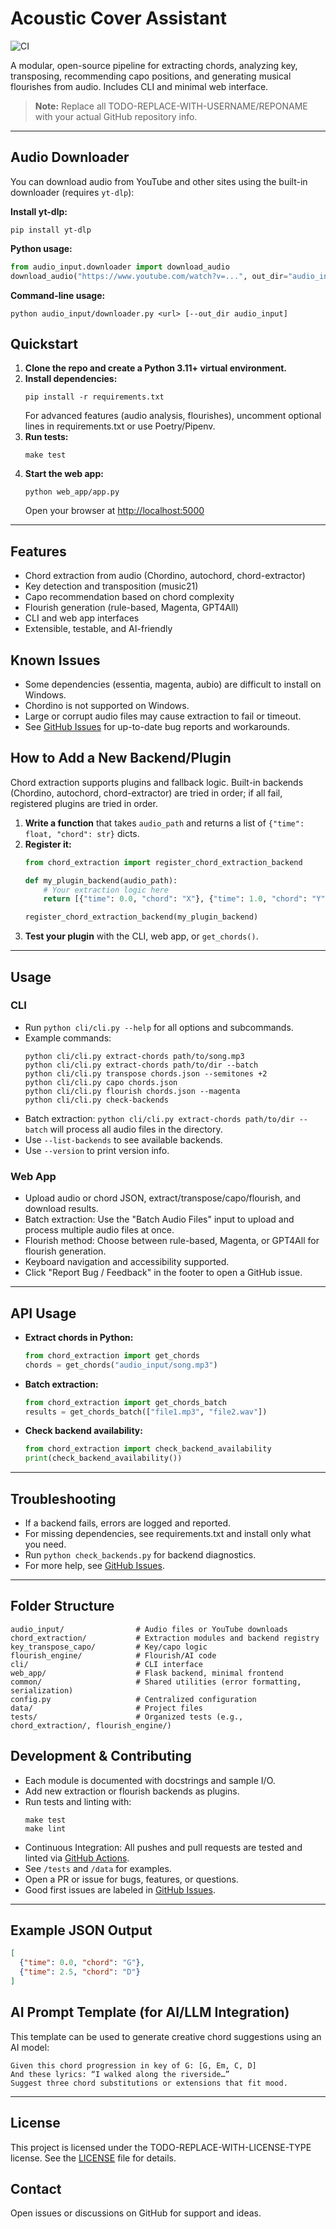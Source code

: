 # Acoustic Cover Assistant

![CI](https://github.com/TODO-REPLACE-WITH-USERNAME/TODO-REPLACE-WITH-REPONAME/actions/workflows/python-app.yml/badge.svg)

A modular, open-source pipeline for extracting chords, analyzing key, transposing, recommending capo positions, and generating musical flourishes from audio. Includes CLI and minimal web interface.

> **Note:** Replace all TODO-REPLACE-WITH-USERNAME/REPONAME with your actual GitHub repository info.

---

## Audio Downloader

You can download audio from YouTube and other sites using the built-in downloader (requires `yt-dlp`):

**Install yt-dlp:**
```
pip install yt-dlp
```

**Python usage:**
```python
from audio_input.downloader import download_audio
download_audio("https://www.youtube.com/watch?v=...", out_dir="audio_input")
```

**Command-line usage:**
```
python audio_input/downloader.py <url> [--out_dir audio_input]
```

## Quickstart

1. **Clone the repo and create a Python 3.11+ virtual environment.**
2. **Install dependencies:**
   ```
   pip install -r requirements.txt
   ```
   For advanced features (audio analysis, flourishes), uncomment optional lines in requirements.txt or use Poetry/Pipenv.
3. **Run tests:**
   ```
   make test
   ```
4. **Start the web app:**
   ```
   python web_app/app.py
   ```
   Open your browser at [http://localhost:5000](http://localhost:5000)

---

## Features

- Chord extraction from audio (Chordino, autochord, chord-extractor)
- Key detection and transposition (music21)
- Capo recommendation based on chord complexity
- Flourish generation (rule-based, Magenta, GPT4All)
- CLI and web app interfaces
- Extensible, testable, and AI-friendly

## Known Issues

- Some dependencies (essentia, magenta, aubio) are difficult to install on Windows.
- Chordino is not supported on Windows.
- Large or corrupt audio files may cause extraction to fail or timeout.
- See [GitHub Issues](https://github.com/TODO-REPLACE-WITH-USERNAME/TODO-REPLACE-WITH-REPONAME/issues) for up-to-date bug reports and workarounds.

## How to Add a New Backend/Plugin

Chord extraction supports plugins and fallback logic. Built-in backends (Chordino, autochord, chord-extractor) are tried in order; if all fail, registered plugins are tried in order.

1. **Write a function** that takes `audio_path` and returns a list of `{"time": float, "chord": str}` dicts.
2. **Register it:**
   ```python
   from chord_extraction import register_chord_extraction_backend

   def my_plugin_backend(audio_path):
       # Your extraction logic here
       return [{"time": 0.0, "chord": "X"}, {"time": 1.0, "chord": "Y"}]

   register_chord_extraction_backend(my_plugin_backend)
   ```
3. **Test your plugin** with the CLI, web app, or `get_chords()`.

---

## Usage

### CLI

- Run `python cli/cli.py --help` for all options and subcommands.
- Example commands:
  ```
  python cli/cli.py extract-chords path/to/song.mp3
  python cli/cli.py extract-chords path/to/dir --batch
  python cli/cli.py transpose chords.json --semitones +2
  python cli/cli.py capo chords.json
  python cli/cli.py flourish chords.json --magenta
  python cli/cli.py check-backends
  ```
- Batch extraction: `python cli/cli.py extract-chords path/to/dir --batch` will process all audio files in the directory.
- Use `--list-backends` to see available backends.
- Use `--version` to print version info.

### Web App

- Upload audio or chord JSON, extract/transpose/capo/flourish, and download results.
- Batch extraction: Use the "Batch Audio Files" input to upload and process multiple audio files at once.
- Flourish method: Choose between rule-based, Magenta, or GPT4All for flourish generation.
- Keyboard navigation and accessibility supported.
- Click "Report Bug / Feedback" in the footer to open a GitHub issue.


---

## API Usage

- **Extract chords in Python:**
  ```python
  from chord_extraction import get_chords
  chords = get_chords("audio_input/song.mp3")
  ```
- **Batch extraction:**
  ```python
  from chord_extraction import get_chords_batch
  results = get_chords_batch(["file1.mp3", "file2.wav"])
  ```
- **Check backend availability:**
  ```python
  from chord_extraction import check_backend_availability
  print(check_backend_availability())
  ```

---

## Troubleshooting

- If a backend fails, errors are logged and reported.
- For missing dependencies, see requirements.txt and install only what you need.
- Run `python check_backends.py` for backend diagnostics.
- For more help, see [GitHub Issues](https://github.com/TODO-REPLACE-WITH-USERNAME/TODO-REPLACE-WITH-REPONAME/issues).

---

## Folder Structure

```
audio_input/                # Audio files or YouTube downloads
chord_extraction/           # Extraction modules and backend registry
key_transpose_capo/         # Key/capo logic
flourish_engine/            # Flourish/AI code
cli/                        # CLI interface
web_app/                    # Flask backend, minimal frontend
common/                     # Shared utilities (error formatting, serialization)
config.py                   # Centralized configuration
data/                       # Project files
tests/                      # Organized tests (e.g., chord_extraction/, flourish_engine/)
```

## Development & Contributing

- Each module is documented with docstrings and sample I/O.
- Add new extraction or flourish backends as plugins.
- Run tests and linting with:
  ```
  make test
  make lint
  ```
- Continuous Integration: All pushes and pull requests are tested and linted via [GitHub Actions](.github/workflows/python-app.yml).
- See `/tests` and `/data` for examples.
- Open a PR or issue for bugs, features, or questions.
- Good first issues are labeled in [GitHub Issues](https://github.com/yourusername/yourrepo/issues).

---

## Example JSON Output

```json
[
  {"time": 0.0, "chord": "G"},
  {"time": 2.5, "chord": "D"}
]
```

## AI Prompt Template (for AI/LLM Integration)

This template can be used to generate creative chord suggestions using an AI model:

```
Given this chord progression in key of G: [G, Em, C, D]
And these lyrics: “I walked along the riverside…”
Suggest three chord substitutions or extensions that fit mood.
```

---

## License

This project is licensed under the TODO-REPLACE-WITH-LICENSE-TYPE license.
See the [LICENSE](LICENSE) file for details.

## Contact

Open issues or discussions on GitHub for support and ideas.
